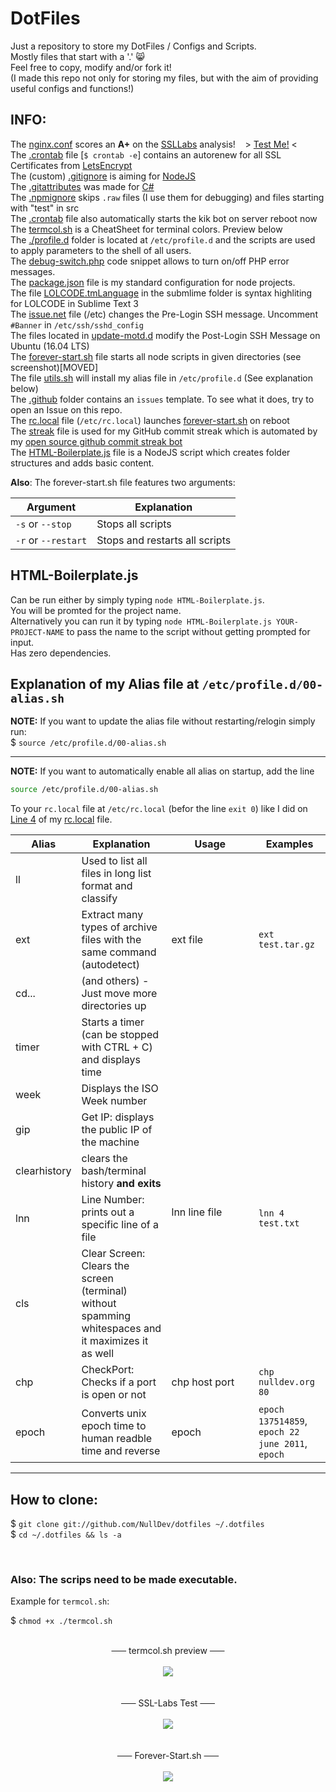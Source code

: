 # DotFiles
Just a repository to store my DotFiles / Configs and Scripts.<br>
Mostly files that start with a '.' :smile_cat:<br>
Feel free to copy, modify and/or fork it!<br>
(I made this repo not only for storing my files, but with the aim of providing useful configs and functions!)

## INFO:
The <a href="https://github.com/NullDev/dotfiles/blob/master/nginx.conf">nginx.conf</a> scores an <strong>A+</strong> on the <a href="http://ssllabs.com">SSLLabs</a> analysis!&nbsp;&nbsp;&nbsp;&nbsp;> <a href="https://www.ssllabs.com/ssltest/analyze.html?d=nulldev.org&latest">Test Me!</a> <<br>
The <a href="https://github.com/NullDev/dotfiles/blob/master/.crontab">.crontab</a> file [`$ crontab -e`] contains an autorenew for all SSL Certificates from <a href="https://letsencrypt.org/">LetsEncrypt</a><br>
The (custom) <a href="https://github.com/NullDev/dotfiles/blob/master/.gitignore">.gitignore</a> is aiming for <a href="https://nodejs.org/">NodeJS</a><br>
The <a href="https://github.com/NullDev/dotfiles/blob/master/.gitattributes">.gitattributes</a> was made for <a href="https://docs.microsoft.com/dotnet/articles/csharp/">C#</a><br>
The <a href="https://github.com/NullDev/dotfiles/blob/master/.npmignore">.npmignore</a> skips `.raw` files (I use them for debugging) and files starting with "test" in src<br>
The <a href="https://github.com/NullDev/dotfiles/blob/master/.crontab">.crontab</a> file also automatically starts the kik bot on server reboot now<br>
The <a href="https://github.com/NullDev/dotfiles/blob/master/termcol.sh">termcol.sh</a> is a CheatSheet for terminal colors. Preview below<br>
The <a href="https://github.com/NullDev/dotfiles/tree/master/profile.d">./profile.d</a> folder is located at `/etc/profile.d` and the scripts are used to apply parameters to the shell of all users.<br>
The <a href="https://github.com/NullDev/dotfiles/blob/master/debug-switch.php">debug-switch.php</a> code snippet allows to turn on/off PHP error messages. <br>
The <a href="https://github.com/NullDev/dotfiles/blob/master/package.json">package.json</a> file is my standard configuration for node projects. <br>
The file <a href="https://github.com/NullDev/dotfiles/blob/master/sublime/LOLCODE.tmLanguage">LOLCODE.tmLanguage</a> in the submlime folder is syntax highliting for LOLCODE in Sublime Text 3<br>
The <a href="https://github.com/NullDev/dotfiles/blob/master/issue.net">issue.net</a> file (/etc) changes the Pre-Login SSH message. Uncomment `#Banner` in `/etc/ssh/sshd_config` <br>
The files located in <a href="https://github.com/NullDev/dotfiles/tree/master/update-motd.d">update-motd.d</a> modify the Post-Login SSH Message on Ubuntu (16.04 LTS) <br>
The <a href="https://github.com/NullDev/forever.sh">forever-start.sh</a> file starts all node scripts in given directories (see screenshot)[MOVED] <br>
The file <a href="https://github.com/NullDev/dotfiles/blob/master/utils.sh">utils.sh</a> will install my alias file in `/etc/profile.d` (See explanation below) <br>
The <a href="https://github.com/NullDev/dotfiles/tree/master/.github">.github</a> folder contains an `issues` template. To see what it does, try to open an Issue on this repo. <br>
The <a href="https://github.com/NullDev/dotfiles/blob/master/rc.local">rc.local</a> file (`/etc/rc.local`) launches <a href="https://github.com/NullDev/forever.sh">forever-start.sh</a> on reboot <br>
The <a href="https://github.com/NullDev/dotfiles/blob/master/streak">streak</a> file is used for my GitHub commit streak which is automated by my [open source github commit streak bot](https://github.com/NullDev/GitHub-Commit-Streak) <br>
The <a href="https://github.com/NullDev/dotfiles/blob/master/HTML-Boilerplate.js">HTML-Boilerplate.js</a> file is a NodeJS script which creates folder structures and adds basic content.

**Also**: The forever-start.sh file features two arguments: <br>

| Argument | Explanation |
|----------|-------------|
| `-s` or `--stop`    | Stops all scripts              |
| `-r` or `--restart` | Stops and restarts all scripts |

## HTML-Boilerplate.js
Can be run either by simply typing `node HTML-Boilerplate.js`. <br>
You will be promted for the project name. <br>
Alternatively you can run it by typing `node HTML-Boilerplate.js YOUR-PROJECT-NAME` to pass the name to the script without getting prompted for input. <br>
Has zero dependencies. 

## Explanation of my Alias file at `/etc/profile.d/00-alias.sh`

**NOTE:** If you want to update the alias file without restarting/relogin simply run:<br>
$ `source /etc/profile.d/00-alias.sh`

---

**NOTE:** If you want to automatically enable all alias on startup, add the line <br>
```bash
source /etc/profile.d/00-alias.sh
```
To your `rc.local` file at `/etc/rc.local` (befor the line `exit 0`) like I did on <a href="https://github.com/NullDev/dotfiles/blob/master/rc.local#L4">Line 4</a> of my <a href="https://github.com/NullDev/dotfiles/blob/master/rc.local">rc.local</a> file.

| Alias | Explanation |   Usage   | Examples |
|-------|-------------|-----------|----------|
| ll           | Used to list all files in long list format and classify |
| ext          | Extract many types of archive files with the same command (autodetect) | ext file | `ext test.tar.gz` |
| cd...        | (and others) - Just move more directories up |
| timer        | Starts a timer (can be stopped with CTRL + C) and displays time |
| week         | Displays the ISO Week number |
| gip          | Get IP: displays the public IP of the machine |
| clearhistory | clears the bash/terminal history **and exits** |
| lnn          | Line Number: prints out a specific line of a file | lnn line file <!-- Dont ask... -->&nbsp;&nbsp;&nbsp;&nbsp;&nbsp;&nbsp;&nbsp;&nbsp;&nbsp;&nbsp;&nbsp;&nbsp;&nbsp;&nbsp;&nbsp;&nbsp;&nbsp;&nbsp;&nbsp;&nbsp;&nbsp;&nbsp;&nbsp;&nbsp;&nbsp;&nbsp;&nbsp;&nbsp; | `lnn 4 test.txt` |
| cls          | Clear Screen: Clears the screen (terminal) without spamming whitespaces and it maximizes it as well |
| chp          | CheckPort: Checks if a port is open or not | chp host port | `chp nulldev.org 80` |
| epoch        | Converts unix epoch time to human readble time and reverse | epoch | `epoch 137514859`, `epoch 22 june 2011`, `epoch` |

---

## How to clone:

$ `git clone git://github.com/NullDev/dotfiles ~/.dotfiles`<br>
$ `cd ~/.dotfiles && ls -a`

<br>

### Also: The scrips need to be made executable.<br>
Example for `termcol.sh`:

$ `chmod +x ./termcol.sh`

<p align="center">
<br>
<strike>&nbsp;&nbsp;&nbsp;&nbsp;&nbsp;&nbsp;</strike> termcol.sh preview <strike>&nbsp;&nbsp;&nbsp;&nbsp;&nbsp;&nbsp;</strike><br><br>
<img src="https://raw.githubusercontent.com/NullDev/dotfiles/master/.src/src_01.png" /><br>
<br>
<br>
<strike>&nbsp;&nbsp;&nbsp;&nbsp;&nbsp;&nbsp;</strike> SSL-Labs Test <strike>&nbsp;&nbsp;&nbsp;&nbsp;&nbsp;&nbsp;</strike><br><br>
<img src="https://raw.githubusercontent.com/NullDev/dotfiles/master/.src/ssl-test.png" /><br>
<br>
<br>
<strike>&nbsp;&nbsp;&nbsp;&nbsp;&nbsp;&nbsp;</strike> Forever-Start.sh <strike>&nbsp;&nbsp;&nbsp;&nbsp;&nbsp;&nbsp;</strike><br>
<br>
<img src="https://raw.githubusercontent.com/NullDev/dotfiles/master/.src/forever.png" /><br>
</p>
<br>
